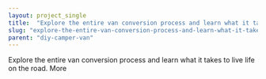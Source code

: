 ```yaml
---
layout: project_single
title:  "Explore the entire van conversion process and learn what it takes to live life on the road.                                                                                                                                                               "
slug: "explore-the-entire-van-conversion-process-and-learn-what-it-takes-to-live-life-on"
parent: "diy-camper-van"
---
```

Explore the entire van conversion process and learn what it takes to live life on the road.                                                                                                                                                                                 More